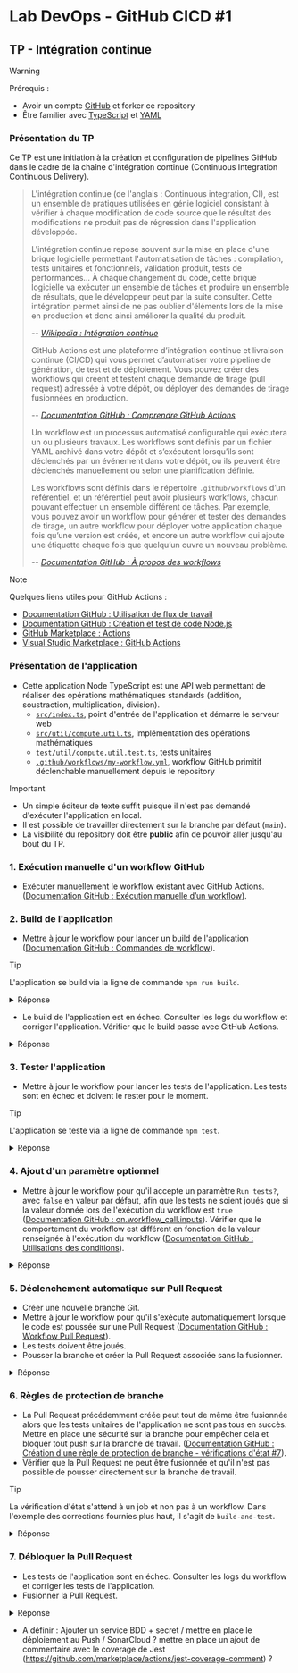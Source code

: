 # Lab DevOps - GitHub CICD #1

## TP - Intégration continue

> [!WARNING]
> Prérequis :
>
> - Avoir un compte [GitHub](https://github.com/) et forker ce repository
> - Être familier avec [TypeScript](https://www.typescriptlang.org/) et [YAML](https://yaml.org/)

### Présentation du TP

Ce TP est une initiation à la création et configuration de pipelines GitHub dans le cadre de la chaîne d'intégration continue (Continuous Integration Continuous Delivery).

> L'intégration continue (de l'anglais : Continuous integration, CI), est un ensemble de pratiques utilisées en génie logiciel consistant à vérifier à chaque modification de code source que le résultat des modifications ne produit pas de régression dans l'application développée.
>
> L'intégration continue repose souvent sur la mise en place d'une brique logicielle permettant l'automatisation de tâches : compilation, tests unitaires et fonctionnels, validation produit, tests de performances… À chaque changement du code, cette brique logicielle va exécuter un ensemble de tâches et produire un ensemble de résultats, que le développeur peut par la suite consulter. Cette intégration permet ainsi de ne pas oublier d'éléments lors de la mise en production et donc ainsi améliorer la qualité du produit.
>
> -- <cite>[Wikipedia : Intégration continue](https://fr.wikipedia.org/wiki/Int%C3%A9gration_continue)</cite>
>
> GitHub Actions est une plateforme d’intégration continue et livraison continue (CI/CD) qui vous permet d’automatiser votre pipeline de génération, de test et de déploiement. Vous pouvez créer des workflows qui créent et testent chaque demande de tirage (pull request) adressée à votre dépôt, ou déployer des demandes de tirage fusionnées en production.
>
> -- <cite>[Documentation GitHub : Comprendre GitHub Actions](https://docs.github.com/fr/actions/learn-github-actions/understanding-github-actions#vue-densemble)</cite>
>
> Un workflow est un processus automatisé configurable qui exécutera un ou plusieurs travaux. Les workflows sont définis par un fichier YAML archivé dans votre dépôt et s’exécutent lorsqu’ils sont déclenchés par un événement dans votre dépôt, ou ils peuvent être déclenchés manuellement ou selon une planification définie.
>
> Les workflows sont définis dans le répertoire `.github/workflows` d’un référentiel, et un référentiel peut avoir plusieurs workflows, chacun pouvant effectuer un ensemble différent de tâches. Par exemple, vous pouvez avoir un workflow pour générer et tester des demandes de tirage, un autre workflow pour déployer votre application chaque fois qu’une version est créée, et encore un autre workflow qui ajoute une étiquette chaque fois que quelqu’un ouvre un nouveau problème.
>
> -- <cite>[Documentation GitHub : À propos des workflows](https://docs.github.com/fr/actions/using-workflows/about-workflows#about-workflows)</cite>

> [!NOTE]
> Quelques liens utiles pour GitHub Actions :
>
> - [Documentation GitHub : Utilisation de flux de travail](https://docs.github.com/en/actions/using-workflows)
> - [Documentation GitHub : Création et test de code Node.js](https://docs.github.com/en/actions/automating-builds-and-tests/building-and-testing-nodejs)
> - [GitHub Marketplace : Actions](https://github.com/marketplace?type=actions)
> - [Visual Studio Marketplace : GitHub Actions](https://marketplace.visualstudio.com/items?itemName=GitHub.vscode-github-actions)

### Présentation de l'application

- Cette application Node TypeScript est une API web permettant de réaliser des opérations mathématiques standards (addition, soustraction, multiplication, division).
  - [`src/index.ts`](src/index.ts), point d'entrée de l'application et démarre le serveur web
  - [`src/util/compute.util.ts`](src/util/compute.util.ts), implémentation des opérations mathématiques
  - [`test/util/compute.util.test.ts`](test/util/compute.util.test.ts), tests unitaires
  - [`.github/workflows/my-workflow.yml`](.github/workflows/my-workflow.yml), workflow GitHub primitif déclenchable manuellement depuis le repository

> [!IMPORTANT]
>
> - Un simple éditeur de texte suffit puisque il n'est pas demandé d'exécuter l'application en local.
> - Il est possible de travailler directement sur la branche par défaut (`main`).
> - La visibilité du repository doit être **public** afin de pouvoir aller jusqu'au bout du TP.

### 1. Exécution manuelle d'un workflow GitHub

- Exécuter manuellement le workflow existant avec GitHub Actions. ([Documentation GitHub : Exécution manuelle d’un workflow](https://docs.github.com/fr/actions/using-workflows/manually-running-a-workflow)).

### 2. Build de l'application

- Mettre à jour le workflow pour lancer un build de l'application ([Documentation GitHub : Commandes de workflow](https://docs.github.com/fr/actions/using-workflows/workflow-commands-for-github-actions)).

> [!TIP]
> L'application se build via la ligne de commande `npm run build`.

<details>
<summary>Réponse</summary>
<b>my-workflow.yml</b>

```yaml
name: Manual build
on:
  workflow_dispatch:

jobs:
  build:
    runs-on: ubuntu-latest

    steps:
      - name: Checkout repository
        uses: actions/checkout@v4

      - name: Set up Node.js
        uses: actions/setup-node@v4
        with:
          node-version: "16"

      - name: Install dependencies
        run: npm install

      - name: Build application
        run: npm run build
```

</details>

- Le build de l'application est en échec. Consulter les logs du workflow et corriger l'application. Vérifier que le build passe avec GitHub Actions.

<details>
<summary>Réponse</summary>
<b>index.ts</b>

```ts
...
app.get("/minus/:a/:b", (request: Request, response: Response) => {
  ...
  const b = parseInt(request.params.b);
  ...
});
...
```

</details>

### 3. Tester l'application

- Mettre à jour le workflow pour lancer les tests de l'application. Les tests sont en échec et doivent le rester pour le moment.

> [!TIP]
> L'application se teste via la ligne de commande `npm test`.

<details>
<summary>Réponse</summary>
<b>my-workflow.yml</b>

```yaml
name: Manual build & test
on:
  workflow_dispatch:

jobs:
  build-and-test:
    runs-on: ubuntu-latest

    steps:
      - name: Checkout repository
        uses: actions/checkout@v4

      - name: Set up Node.js
        uses: actions/setup-node@v4
        with:
          node-version: "16"

      - name: Install dependencies
        run: npm install

      - name: Build application
        run: npm run build

      - name: Test application
        run: npm test
```

</details>

### 4. Ajout d'un paramètre optionnel

- Mettre à jour le workflow pour qu'il accepte un paramètre `Run tests?`, avec `false` en valeur par défaut, afin que les tests ne soient joués que si la valeur donnée lors de l'exécution du workflow est `true` ([Documentation GitHub : on.workflow_call.inputs](https://docs.github.com/fr/enterprise-cloud@latest/actions/using-workflows/workflow-syntax-for-github-actions#onworkflow_callinputs)). Vérifier que le comportement du workflow est différent en fonction de la valeur renseignée à l'exécution du workflow ([Documentation GitHub : Utilisations des conditions](https://docs.github.com/fr/actions/using-jobs/using-conditions-to-control-job-execution)).

<details>
<summary>Réponse</summary>
<b>my-workflow.yml</b>

```yaml
name: Manual build & test
on:
  workflow_dispatch:
    inputs:
      run-tests:
        description: "Run tests?"
        required: true
        default: "false"

jobs:
  build-and-test:
    runs-on: ubuntu-latest

    steps:
      - name: Checkout repository
        uses: actions/checkout@v4

      - name: Set up Node.js
        uses: actions/setup-node@v4
        with:
          node-version: "16"

      - name: Install dependencies
        run: npm install

      - name: Build application
        run: npm run build

      - name: Test application
        if: ${{ github.event.inputs.run-tests == 'true' }}
        run: npm test
```

</details>

### 5. Déclenchement automatique sur Pull Request

- Créer une nouvelle branche Git.
- Mettre à jour le workflow pour qu'il s'exécute automatiquement lorsque le code est poussée sur une Pull Request ([Documentation GitHub : Workflow Pull Request](https://docs.github.com/fr/actions/using-workflows/events-that-trigger-workflows#pull_request)).
- Les tests doivent être joués.
- Pousser la branche et créer la Pull Request associée sans la fusionner.

<details>
<summary>Réponse</summary>
<b>my-workflow.yml</b>

```yaml
name: Manual or PR build & test
on:
  workflow_dispatch:
    inputs:
      run-tests:
        description: "Run tests?"
        required: true
        default: "false"
  pull_request:
    types: [opened, synchronize, reopened]

jobs:
  build-and-test:
    runs-on: ubuntu-latest

    steps:
      - name: Checkout repository
        uses: actions/checkout@v4

      - name: Set up Node.js
        uses: actions/setup-node@v4
        with:
          node-version: "16"

      - name: Install dependencies
        run: npm install

      - name: Build application
        run: npm run build

      - name: Test application
        if: ${{ github.event.inputs.run-tests == 'true' || github.event_name == 'pull_request' }}
        run: npm test
```

</details>

### 6. Règles de protection de branche

- La Pull Request précédemment créée peut tout de même être fusionnée alors que les tests unitaires de l'application ne sont pas tous en succès. Mettre en place une sécurité sur la branche pour empêcher cela et bloquer tout push sur la branche de travail. ([Documentation GitHub : Création d'une règle de protection de branche - vérifications d'état #7](https://docs.github.com/fr/repositories/configuring-branches-and-merges-in-your-repository/managing-protected-branches/managing-a-branch-protection-rule#creating-a-branch-protection-rule)).
- Vérifier que la Pull Request ne peut être fusionnée et qu'il n'est pas possible de pousser directement sur la branche de travail.

> [!TIP]
> La vérification d'état s'attend à un job et non pas à un workflow. Dans l'exemple des corrections fournies plus haut, il s'agit de `build-and-test`.

<details>
<summary>Réponse</summary>

- Aller dans **Settings > Branches**.
- Cliquer sur **Add classic branch protection rule**.
- Saisir le nom de votre branche sur laquelle les Pull Requests seront fusionnées.
- Cocher **Require a pull request before merging**.
- Cocher **Require status checks to pass before merging**.
  - Chercher le nom du job et l'ajouter.
- Cliquer sur le bouton **Create** tout en bas.
</details>

### 7. Débloquer la Pull Request

- Les tests de l'application sont en échec. Consulter les logs du workflow et corriger les tests de l'application.
- Fusionner la Pull Request.

<details>
<summary>Réponse</summary>
<b>compute.util.ts</b>

```ts
static minus(a: number, b: number): number {
  return a - b;
}
```

</details>

- A définir : Ajouter un service BDD + secret / mettre en place le déploiement au Push / SonarCloud ? mettre en place un ajout de commentaire avec le coverage de Jest (https://github.com/marketplace/actions/jest-coverage-comment) ?
